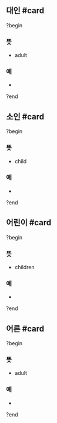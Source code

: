 ## 대인 #card
?begin
### 뜻
- adult
### 예
-
<!--SR:!2025-05-13,22,250-->
?end


## 소인 #card
?begin
### 뜻
- child
### 예
-
?end


## 어린이 #card
?begin
### 뜻
- children
### 예
-
?end


## 어른 #card
?begin
### 뜻
- adult
### 예
-
?end

